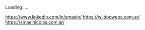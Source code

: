 Loading ....

https://www.linkedin.com/in/smaeln/
https://wiidoowebs.com.ar/
https://smaelnicolas.com.ar/
